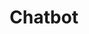 ---
title: Chatbot
categories: [AI, Kotlin, Gemin Pro]
image: https://mdalbinhossain.github.io/Chatbot/Screenshot.png
description: An Android app that harnesses the power of Google AI for engaging and informative responses.
download_url: https://mdalbinhossain.github.io/Chatbot/
external_url: https://mdalbinhossain.github.io/Chatbot/
---